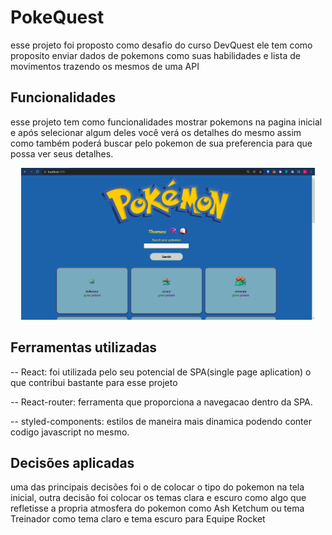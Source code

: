 # PokeQuest

esse projeto foi proposto como desafio do curso DevQuest ele tem como proposito enviar dados de pokemons como suas habilidades e lista de movimentos trazendo os mesmos de uma API

## Funcionalidades

esse projeto tem como funcionalidades mostrar pokemons na pagina inicial e após selecionar algum deles você verá os detalhes do mesmo assim como também poderá buscar pelo pokemon de sua preferencia para que possa ver seus detalhes.

<p align="center"><img width="470" src="src/assets/toReadmeGif.gif"></p>

## Ferramentas utilizadas

-- React: foi utilizada pelo seu potencial de SPA(single page aplication) o que contribui bastante para esse projeto

-- React-router: ferramenta que proporciona a navegacao dentro da SPA.

-- styled-components: estilos de maneira mais dinamica podendo conter codigo javascript no mesmo.

## Decisões aplicadas

uma das principais decisões foi o de colocar o tipo do pokemon na tela inicial, outra decisão foi colocar os temas clara e escuro como algo que refletisse a propria atmosfera do pokemon como Ash Ketchum ou tema Treinador como tema claro e tema escuro para Equipe Rocket

